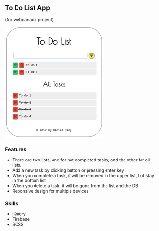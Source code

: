 ## To Do List App
(for webcanada project)

![alt tag](Screenshot.png)

### Features
- There are two lists, one for not completed tasks, and the other for all lists.
- Add a new task by clicking button or pressing enter key
- When you complete a task, it will be removed in the upper list, but stay in the bottom list
- When you delete a task, it will be gone from the list and the DB.
- Reponsive design for multiple devices

### Skills
- jQuery 
- Firebase 
- SCSS
